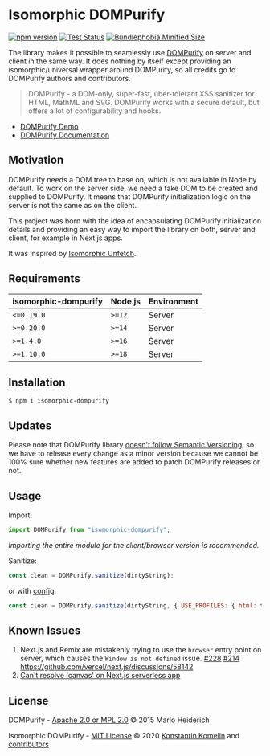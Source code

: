 # Isomorphic DOMPurify
[![npm version](https://badge.fury.io/js/isomorphic-dompurify.svg)](https://badge.fury.io/js/isomorphic-dompurify)
[![Test Status](https://github.com/kkomelin/isomorphic-dompurify/actions/workflows/build_test.yml/badge.svg)](https://github.com/kkomelin/isomorphic-dompurify/actions/workflows/build_test.yml)
[![Bundlephobia Minified Size](https://badgen.net/bundlephobia/min/isomorphic-dompurify)](https://bundlephobia.com/result?p=isomorphic-dompurify)

The library makes it possible to seamlessly use [DOMPurify](https://github.com/cure53/DOMPurify) on server and client in the same way.
It does nothing by itself except providing an isomorphic/universal wrapper around DOMPurify, so all credits go to DOMPurify authors and contributors.

> DOMPurify - a DOM-only, super-fast, uber-tolerant XSS sanitizer for HTML, MathML and SVG. DOMPurify works with a secure default, but offers a lot of configurability and hooks. 
- [DOMPurify Demo](https://cure53.de/purify)
- [DOMPurify Documentation](https://github.com/cure53/DOMPurify/blob/master/README.md)

## Motivation

DOMPurify needs a DOM tree to base on, which is not available in Node by default. To work on the server side, we need a fake DOM to be created and supplied to DOMPurify. It means that DOMPurify initialization logic on the server is not the same as on the client.

This project was born with the idea of encapsulating DOMPurify initialization details and providing an easy way to import the library on both, server and client, for example in Next.js apps.

It was inspired by [Isomorphic Unfetch](https://github.com/developit/unfetch/tree/master/packages/isomorphic-unfetch).

## Requirements

| isomorphic-dompurify  | Node.js | Environment |
| ------------- | ------------- | ------------- |
| `<=0.19.0`  | `>=12`  | Server  |
| `>=0.20.0`  | `>=14`  | Server  |
| `>=1.4.0`  | `>=16`  | Server  |
| `>=1.10.0`  | `>=18`  | Server  |

## Installation

```shell_script
$ npm i isomorphic-dompurify
```

## Updates

Please note that DOMPurify library [doesn't follow Semantic Versioning](https://github.com/cure53/DOMPurify/issues/446#issuecomment-643761433), so we have to release every change as a minor version because we cannot be 100% sure whether new features are added to patch DOMPurify releases or not.

## Usage

Import:
```javascript
import DOMPurify from "isomorphic-dompurify";
```
_Importing the entire module for the client/browser version is recommended._

Sanitize:
```javascript
const clean = DOMPurify.sanitize(dirtyString);
```
or with [config](https://github.com/cure53/DOMPurify/blob/main/README.md):
```javascript
const clean = DOMPurify.sanitize(dirtyString, { USE_PROFILES: { html: true } });
```

## Known Issues

1. Next.js and Remix are mistakenly trying to use the `browser` entry point on server, which causes the `Window is not defined` issue. [#228](https://github.com/kkomelin/isomorphic-dompurify/issues/228) [#214](https://github.com/kkomelin/isomorphic-dompurify/issues/214) https://github.com/vercel/next.js/discussions/58142
2. [Can't resolve 'canvas' on Next.js serverless app](https://github.com/kkomelin/isomorphic-dompurify/issues/54) 

## License

DOMPurify -
[Apache 2.0 or MPL 2.0](https://github.com/cure53/DOMPurify/blob/master/LICENSE)
© 2015 Mario Heiderich

Isomorphic DOMPurify - [MIT License](LICENSE) © 2020 [Konstantin Komelin](https://github.com/kkomelin) and [contributors](https://github.com/kkomelin/isomorphic-dompurify/graphs/contributors)
